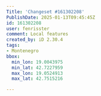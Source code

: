 ```yaml
---
Title: 'Changeset #161302208'
PublishDate: 2025-01-13T09:45:45Z
id: 161302208
user: fenrisster
comment: Local features
created_by: iD 2.30.4
tags:
- Montenegro
bbox:
  min_lon: 19.0043975
  min_lat: 42.7227959
  max_lon: 19.0524913
  max_lat: 42.7515216

---
```

